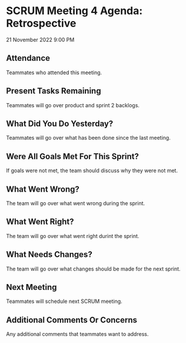 # SCRUM Meeting 4 Agenda: Retrospective
21 November 2022 9:00 PM

## Attendance
Teammates who attended this meeting.

## Present Tasks Remaining
Teammates will go over product and sprint 2 backlogs.

## What Did You Do Yesterday?
Teammates will go over what has been done since the last meeting.

## Were All Goals Met For This Sprint?
If goals were not met, the team should discuss why they were not met.

## What Went Wrong?
The team will go over what went wrong during the sprint.

## What Went Right?
The team will go over what went right durint the sprint.

## What Needs Changes?
The team will go over what changes should be made for the next sprint.

## Next Meeting
Teammates will schedule next SCRUM meeting.

## Additional Comments Or Concerns
Any additional comments that teammates want to address.

